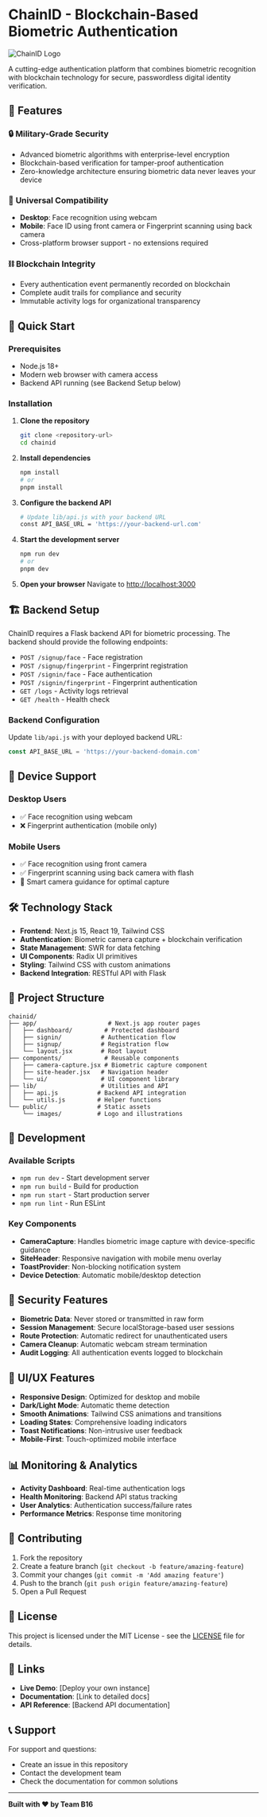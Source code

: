 # ChainID - Blockchain-Based Biometric Authentication

![ChainID Logo](/images/chainid-logo.png)

A cutting-edge authentication platform that combines biometric recognition with blockchain technology for secure, passwordless digital identity verification.

## 🌟 Features

### 🔒 **Military-Grade Security**
- Advanced biometric algorithms with enterprise-level encryption
- Blockchain-based verification for tamper-proof authentication
- Zero-knowledge architecture ensuring biometric data never leaves your device

### 📱 **Universal Compatibility**
- **Desktop**: Face recognition using webcam
- **Mobile**: Face ID using front camera or Fingerprint scanning using back camera
- Cross-platform browser support - no extensions required

### ⛓️ **Blockchain Integrity**
- Every authentication event permanently recorded on blockchain
- Complete audit trails for compliance and security
- Immutable activity logs for organizational transparency

## 🚀 Quick Start

### Prerequisites
- Node.js 18+ 
- Modern web browser with camera access
- Backend API running (see Backend Setup below)

### Installation

1. **Clone the repository**
   ```bash
   git clone <repository-url>
   cd chainid
   ```

2. **Install dependencies**
   ```bash
   npm install
   # or
   pnpm install
   ```

3. **Configure the backend API**
   ```bash
   # Update lib/api.js with your backend URL
   const API_BASE_URL = 'https://your-backend-url.com'
   ```

4. **Start the development server**
   ```bash
   npm run dev
   # or
   pnpm dev
   ```

5. **Open your browser**
   Navigate to [http://localhost:3000](http://localhost:3000)

## 🏗️ Backend Setup

ChainID requires a Flask backend API for biometric processing. The backend should provide the following endpoints:

- `POST /signup/face` - Face registration
- `POST /signup/fingerprint` - Fingerprint registration  
- `POST /signin/face` - Face authentication
- `POST /signin/fingerprint` - Fingerprint authentication
- `GET /logs` - Activity logs retrieval
- `GET /health` - Health check

### Backend Configuration
Update `lib/api.js` with your deployed backend URL:
```javascript
const API_BASE_URL = 'https://your-backend-domain.com'
```

## 📱 Device Support

### Desktop Users
- ✅ Face recognition using webcam
- ❌ Fingerprint authentication (mobile only)

### Mobile Users  
- ✅ Face recognition using front camera
- ✅ Fingerprint scanning using back camera with flash
- 📱 Smart camera guidance for optimal capture

## 🛠️ Technology Stack

- **Frontend**: Next.js 15, React 19, Tailwind CSS
- **Authentication**: Biometric camera capture + blockchain verification
- **State Management**: SWR for data fetching
- **UI Components**: Radix UI primitives
- **Styling**: Tailwind CSS with custom animations
- **Backend Integration**: RESTful API with Flask

## 📁 Project Structure

```
chainid/
├── app/                    # Next.js app router pages
│   ├── dashboard/         # Protected dashboard
│   ├── signin/           # Authentication flow
│   ├── signup/           # Registration flow
│   └── layout.jsx        # Root layout
├── components/            # Reusable components
│   ├── camera-capture.jsx # Biometric capture component
│   ├── site-header.jsx   # Navigation header
│   └── ui/               # UI component library
├── lib/                  # Utilities and API
│   ├── api.js           # Backend API integration
│   └── utils.js         # Helper functions
└── public/              # Static assets
    └── images/          # Logo and illustrations
```

## 🔧 Development

### Available Scripts

- `npm run dev` - Start development server
- `npm run build` - Build for production
- `npm run start` - Start production server
- `npm run lint` - Run ESLint

### Key Components

- **CameraCapture**: Handles biometric image capture with device-specific guidance
- **SiteHeader**: Responsive navigation with mobile menu overlay
- **ToastProvider**: Non-blocking notification system
- **Device Detection**: Automatic mobile/desktop detection

## 🔐 Security Features

- **Biometric Data**: Never stored or transmitted in raw form
- **Session Management**: Secure localStorage-based user sessions
- **Route Protection**: Automatic redirect for unauthenticated users
- **Camera Cleanup**: Automatic webcam stream termination
- **Audit Logging**: All authentication events logged to blockchain

## 🎨 UI/UX Features

- **Responsive Design**: Optimized for desktop and mobile
- **Dark/Light Mode**: Automatic theme detection
- **Smooth Animations**: Tailwind CSS animations and transitions
- **Loading States**: Comprehensive loading indicators
- **Toast Notifications**: Non-intrusive user feedback
- **Mobile-First**: Touch-optimized mobile interface

## 📊 Monitoring & Analytics

- **Activity Dashboard**: Real-time authentication logs
- **Health Monitoring**: Backend API status tracking
- **User Analytics**: Authentication success/failure rates
- **Performance Metrics**: Response time monitoring

## 🤝 Contributing

1. Fork the repository
2. Create a feature branch (`git checkout -b feature/amazing-feature`)
3. Commit your changes (`git commit -m 'Add amazing feature'`)
4. Push to the branch (`git push origin feature/amazing-feature`)
5. Open a Pull Request

## 📄 License

This project is licensed under the MIT License - see the [LICENSE](LICENSE) file for details.

## 🔗 Links

- **Live Demo**: [Deploy your own instance]
- **Documentation**: [Link to detailed docs]
- **API Reference**: [Backend API documentation]

## 📞 Support

For support and questions:
- Create an issue in this repository
- Contact the development team
- Check the documentation for common solutions

---

**Built with ❤️ by Team B16**